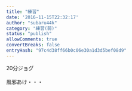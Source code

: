 ```yaml
---
title: "練習"
date: '2016-11-15T22:32:17'
author: "subaru44k"
category: "練習(弱)"
status: "publish"
allowComments: true
convertBreaks: false
entryHash: "97c4d38ff66b0c06e30a1d3d5bef08d9"
---
```

20分ジョグ<br>
<br>
風邪あけ・・・
